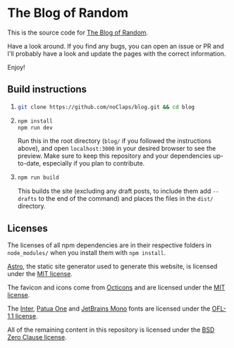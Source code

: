 # The Blog of Random

This is the source code for [The Blog of Random](https://blog.zerolimits.dev).

Have a look around. If you find any bugs, you can open an issue or PR and I'll probably have a look and update the pages with the correct information.

Enjoy!

## Build instructions

1.  ```bash
    git clone https://github.com/noClaps/blog.git && cd blog
    ```

2.  ```bash
    npm install
    npm run dev
    ```

    Run this in the root directory (`blog/` if you followed the instructions above), and open `localhost:3000` in your desired browser to see the preview. Make sure to keep this repository and your dependencies up-to-date, especially if you plan to contribute.

3.  ```bash
    npm run build
    ```
    This builds the site (excluding any draft posts, to include them add `--drafts` to the end of the command) and places the files in the `dist/` directory.

## Licenses

The licenses of all npm dependencies are in their respective folders in `node_modules/` when you install them with `npm install`.

[Astro](https://astro.build), the static site generator used to generate this website, is licensed under the [MIT license](https://github.com/withastro/astro/blob/main/LICENSE).

The favicon and icons come from [Octicons](https://primer.style/octicons) and are licensed under the [MIT license](public/svg/LICENSE).

The [Inter](https://rsms.me/inter/), [Patua One](https://fonts.google.com/specimen/Patua+One) and [JetBrains Mono](https://www.jetbrains.com/lp/mono/) fonts are licensed under the [OFL-1.1 license](https://github.com/rsms/inter/blob/master/LICENSE.txt).

All of the remaining content in this repository is licensed under the [BSD Zero Clause license](LICENSE).
